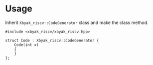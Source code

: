 # Usage

Inherit `Xbyak_riscv::CodeGenerator` class and make the class method.
```
#include <xbyak_riscv/xbyak_riscv.hpp>

struct Code : Xbyak_riscv::CodeGenerator {
    Code(int x)
    {
    }
};
```

